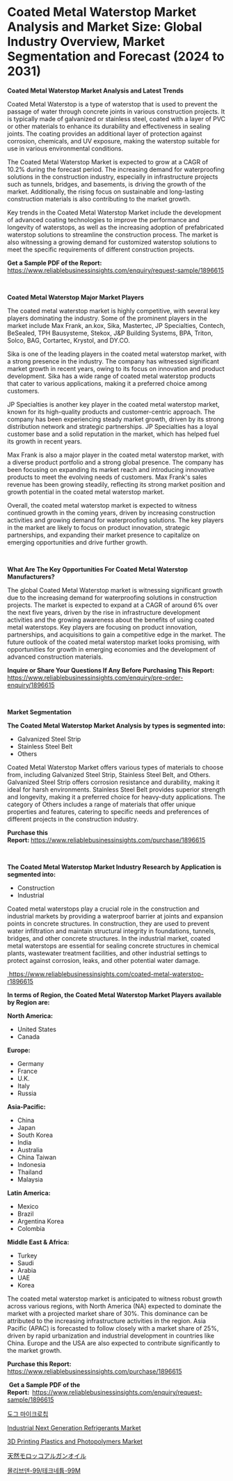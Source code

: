 <p><h1>Coated Metal Waterstop Market Analysis and Market Size: Global Industry Overview, Market Segmentation and Forecast (2024 to 2031)</h1></p><p><strong>Coated Metal Waterstop Market Analysis and Latest Trends</strong></p>
<p><p>Coated Metal Waterstop is a type of waterstop that is used to prevent the passage of water through concrete joints in various construction projects. It is typically made of galvanized or stainless steel, coated with a layer of PVC or other materials to enhance its durability and effectiveness in sealing joints. The coating provides an additional layer of protection against corrosion, chemicals, and UV exposure, making the waterstop suitable for use in various environmental conditions.</p><p>The Coated Metal Waterstop Market is expected to grow at a CAGR of 10.2% during the forecast period. The increasing demand for waterproofing solutions in the construction industry, especially in infrastructure projects such as tunnels, bridges, and basements, is driving the growth of the market. Additionally, the rising focus on sustainable and long-lasting construction materials is also contributing to the market growth.</p><p>Key trends in the Coated Metal Waterstop Market include the development of advanced coating technologies to improve the performance and longevity of waterstops, as well as the increasing adoption of prefabricated waterstop solutions to streamline the construction process. The market is also witnessing a growing demand for customized waterstop solutions to meet the specific requirements of different construction projects.</p></p>
<p><strong>Get a Sample PDF of the Report:&nbsp;</strong> <a href="https://www.reliablebusinessinsights.com/enquiry/request-sample/1896615">https://www.reliablebusinessinsights.com/enquiry/request-sample/1896615</a></p>
<p>&nbsp;</p>
<p><strong>Coated Metal Waterstop Major Market Players</strong></p>
<p><p>The coated metal waterstop market is highly competitive, with several key players dominating the industry. Some of the prominent players in the market include Max Frank, an.kox, Sika, Mastertec, JP Specialties, Contech, BeSealed, TPH Bausysteme, Stekox, J&P Building Systems, BPA, Triton, Solco, BAG, Cortartec, Krystol, and DY.CO.</p><p>Sika is one of the leading players in the coated metal waterstop market, with a strong presence in the industry. The company has witnessed significant market growth in recent years, owing to its focus on innovation and product development. Sika has a wide range of coated metal waterstop products that cater to various applications, making it a preferred choice among customers.</p><p>JP Specialties is another key player in the coated metal waterstop market, known for its high-quality products and customer-centric approach. The company has been experiencing steady market growth, driven by its strong distribution network and strategic partnerships. JP Specialties has a loyal customer base and a solid reputation in the market, which has helped fuel its growth in recent years.</p><p>Max Frank is also a major player in the coated metal waterstop market, with a diverse product portfolio and a strong global presence. The company has been focusing on expanding its market reach and introducing innovative products to meet the evolving needs of customers. Max Frank's sales revenue has been growing steadily, reflecting its strong market position and growth potential in the coated metal waterstop market.</p><p>Overall, the coated metal waterstop market is expected to witness continued growth in the coming years, driven by increasing construction activities and growing demand for waterproofing solutions. The key players in the market are likely to focus on product innovation, strategic partnerships, and expanding their market presence to capitalize on emerging opportunities and drive further growth.</p></p>
<p>&nbsp;</p>
<p><strong>What Are The Key Opportunities For Coated Metal Waterstop Manufacturers?</strong></p>
<p><p>The global Coated Metal Waterstop market is witnessing significant growth due to the increasing demand for waterproofing solutions in construction projects. The market is expected to expand at a CAGR of around 6% over the next five years, driven by the rise in infrastructure development activities and the growing awareness about the benefits of using coated metal waterstops. Key players are focusing on product innovation, partnerships, and acquisitions to gain a competitive edge in the market. The future outlook of the coated metal waterstop market looks promising, with opportunities for growth in emerging economies and the development of advanced construction materials.</p></p>
<p><strong>Inquire or Share Your Questions If Any Before Purchasing This Report:</strong> <a href="https://www.reliablebusinessinsights.com/enquiry/pre-order-enquiry/1896615">https://www.reliablebusinessinsights.com/enquiry/pre-order-enquiry/1896615</a></p>
<p>&nbsp;</p>
<p><strong>Market Segmentation</strong></p>
<p><strong>The Coated Metal Waterstop Market Analysis by types is segmented into:</strong></p>
<p><ul><li>Galvanized Steel Strip</li><li>Stainless Steel Belt</li><li>Others</li></ul></p>
<p><p>Coated Metal Waterstop Market offers various types of materials to choose from, including Galvanized Steel Strip, Stainless Steel Belt, and Others. Galvanized Steel Strip offers corrosion resistance and durability, making it ideal for harsh environments. Stainless Steel Belt provides superior strength and longevity, making it a preferred choice for heavy-duty applications. The category of Others includes a range of materials that offer unique properties and features, catering to specific needs and preferences of different projects in the construction industry.</p></p>
<p><strong>Purchase this Report:&nbsp;</strong><a href="https://www.reliablebusinessinsights.com/purchase/1896615">https://www.reliablebusinessinsights.com/purchase/1896615</a></p>
<p>&nbsp;</p>
<p><strong>The Coated Metal Waterstop Market Industry Research by Application is segmented into:</strong></p>
<p><ul><li>Construction</li><li>Industrial</li></ul></p>
<p><p>Coated metal waterstops play a crucial role in the construction and industrial markets by providing a waterproof barrier at joints and expansion points in concrete structures. In construction, they are used to prevent water infiltration and maintain structural integrity in foundations, tunnels, bridges, and other concrete structures. In the industrial market, coated metal waterstops are essential for sealing concrete structures in chemical plants, wastewater treatment facilities, and other industrial settings to protect against corrosion, leaks, and other potential water damage.</p></p>
<p><a href="https://www.reliablebusinessinsights.com/coated-metal-waterstop-r1896615">&nbsp;https://www.reliablebusinessinsights.com/coated-metal-waterstop-r1896615</a></p>
<p><strong>In terms of Region, the Coated Metal Waterstop Market Players available by Region are:</strong></p>
<p>
    <p> <strong> North America: </strong>
        <ul>
            <li>United States</li>
            <li>Canada</li>
        </ul>
        </p> 
    <p> <strong> Europe: </strong>
        <ul>
            <li>Germany</li>
            <li>France</li>
            <li>U.K.</li>
            <li>Italy</li>
            <li>Russia</li>
        </ul>
        </p> 
    <p> <strong> Asia-Pacific: </strong>
        <ul>
            <li>China</li>
            <li>Japan</li>
            <li>South Korea</li>
            <li>India</li>
            <li>Australia</li>
            <li>China Taiwan</li>
            <li>Indonesia</li>
            <li>Thailand</li>
            <li>Malaysia</li>
        </ul>
        </p> 
    <p> <strong> Latin America: </strong>
        <ul>
            <li>Mexico</li>
            <li>Brazil</li>
            <li>Argentina Korea</li>
            <li>Colombia</li>
        </ul>
        </p> 
    <p> <strong> Middle East & Africa: </strong>
        <ul>
            <li>Turkey</li>
            <li>Saudi</li>
            <li>Arabia</li>
            <li>UAE</li>
            <li>Korea</li>
        </ul>
    </p>
    </p>
<p><p>The coated metal waterstop market is anticipated to witness robust growth across various regions, with North America (NA) expected to dominate the market with a projected market share of 30%. This dominance can be attributed to the increasing infrastructure activities in the region. Asia Pacific (APAC) is forecasted to follow closely with a market share of 25%, driven by rapid urbanization and industrial development in countries like China. Europe and the USA are also expected to contribute significantly to the market growth.</p></p>
<p><strong>Purchase this Report: </strong><a href="https://www.reliablebusinessinsights.com/purchase/1896615">https://www.reliablebusinessinsights.com/purchase/1896615</a></p>
<p>&nbsp;<strong>Get a Sample PDF of the Report:&nbsp;&nbsp;</strong><a href="https://www.reliablebusinessinsights.com/enquiry/request-sample/1896615">https://www.reliablebusinessinsights.com/enquiry/request-sample/1896615</a></p>
<p><strong></strong></p>
<p><p><a href="https://github.com/durgin521/Market-Research-Report-List-1/blob/main/2183593145203.md">도그 마이크로칩</a></p><p><a href="https://github.com/nigngrjl95/Market-Research-Report-List-1/blob/main/industrial-next-generation-refrigerants-market.md">Industrial Next Generation Refrigerants Market</a></p><p><a href="https://github.com/ayamgoreng5458/Market-Research-Report-List-1/blob/main/3d-printing-plastics-and-photopolymers-market.md">3D Printing Plastics and Photopolymers Market</a></p><p><a href="https://github.com/MacyOrn/Market-Research-Report-List-1/blob/main/7915682138919.md">天然モロッコアルガンオイル</a></p><p><a href="https://github.com/novabrown3/Market-Research-Report-List-1/blob/main/5013357145202.md">몰리브덴-99/테크네튬-99M</a></p></p>